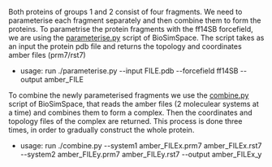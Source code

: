 Both proteins of groups 1 and 2 consist of four fragments. 
We need to parameterise each fragment separately and then combine them to form the proteins. 
To parametrise the protein fragments with the ff14SB forcefield, we are using the [parameterise.py](https://github.com/michellab/BioSimSpace/blob/devel/nodes/playground/parameterise.py) script of BioSimSpace. 
The script takes as an input the protein pdb file and returns the topology and coordinates amber files (prm7/rst7)

- usage: run ./parameterise.py --input FILE.pdb --forcefield ff14SB --output amber_FILE

To combine the newly parameterised fragments we use the [combine.py](https://github.com/michellab/BioSimSpace/blob/devel/nodes/playground/combine.py) script of BioSimSpace, that reads the amber files (2 moleculear systems at a time) 
and combines them to form a complex. Then the coordinates and topology files of the complex are returned. 
This process is done three times, in order to gradually construct the whole protein. 

- usage: run ./combine.py --system1 amber_FILEx.prm7 amber_FILEx.rst7 --system2 amber_FILEy.prm7 amber_FILEy.rst7 --output amber_FILEx_y


